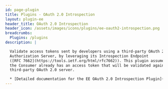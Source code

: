 ```yaml
---
id: page-plugin
title: Plugins - OAuth 2.0 Introspection
layout: plugin-ee
header_title: OAuth 2.0 Introspection
header_icon: /assets/images/icons/plugins/ee-oauth2-introspection.png
breadcrumbs:
  Plugins: /plugins
description: |

  Validate access tokens sent by developers using a third-party OAuth 2.0
  Authorization Server, by leveraging its Introspection Endpoint
  ([RFC 7662](https://tools.ietf.org/html/rfc7662)). This plugin assumes that
  the Consumer already has an access token that will be validated against a
  third-party OAuth 2.0 server.

  * [Detailed documentation for the EE OAuth 2.0 Introspection Plugin](/docs/enterprise/latest/plugins/oauth2-introspection/)
---
```

